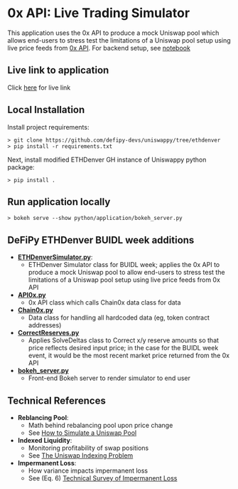 # 0x API: Live Trading Simulator
This application uses the 0x API to produce a mock Uniswap pool which allows end-users to stress test
the limitations of a Uniswap pool setup using live price feeds from [0x API](https://0x.org). For backend setup, see [notebook](https://github.com/defipy-devs/uniswappy/blob/ethdenver/notebooks/research/ethdenver_simulator.ipynb) 

## Live link to application
Click [here](https://6pg42n-5006.csb.app/bokeh_server) for live link

## Local Installation 

Install project requirements:
```
> git clone https://github.com/defipy-devs/uniswappy/tree/ethdenver
> pip install -r requirements.txt

```

Next, install modified ETHDenver GH instance of Uniswappy python package: 
```
> pip install .
```

## Run application locally  

```
> bokeh serve --show python/application/bokeh_server.py
``` 

## DeFiPy ETHDenver BUIDL week additions
* **[ETHDenverSimulator.py](https://github.com/defipy-devs/uniswappy/blob/ethdenver/python/prod/simulate/ETHDenverSimulator.py)**:
    * ETHDenver Simulator class for BUIDL week; applies the 0x API to produce a mock Uniswap pool to 
      allow end-users to stress test the limitations of a Uniswap pool setup using live price 
      feeds from 0x API
* **[API0x.py](https://github.com/defipy-devs/uniswappy/blob/ethdenver/python/prod/utils/client/API0x.py)**
    * 0x API class which calls Chain0x data class for data
* **[Chain0x.py](https://github.com/defipy-devs/uniswappy/blob/ethdenver/python/prod/utils/data/Chain0x.py)**
    * Data class for handling all hardcoded data (eg, token contract addresses)
* **[CorrectReserves.py](https://github.com/defipy-devs/uniswappy/blob/ethdenver/python/prod/simulate/CorrectReserves.py)**
    * Applies SolveDeltas class to Correct x/y reserve amounts so that price reflects desired input price; 
      in the case for the BUIDL week event, it would be the most recent market price returned from 
      the 0x API 
* **[bokeh_server.py](https://github.com/defipy-devs/uniswappy/blob/ethdenver/python/application/bokeh_server.py)**
    * Front-end Bokeh server to render simulator to end user
		

## Technical References 
 * **Reblancing Pool**: 
     * Math behind rebalancing pool upon price change
     * See [How to Simulate a Uniswap Pool](https://medium.com/@icmoore/simulating-a-liquidity-pool-for-decentralized-finance-6f357ec8564b)
  * **Indexed Liquidity**: 
      * Monitoring profitability of swap positions
      * See [The Uniswap Indexing Problem](https://medium.com/datadriveninvestor/the-uniswap-indexing-problem-8078b8b110fc)
   * **Impermanent Loss**: 
       * How variance impacts impermanent loss
       * See (Eq. 6) [Technical Survey of Impermanent Loss](https://github.com/icmoore/impermanent_loss/blob/main/article.pdf)
 
 
